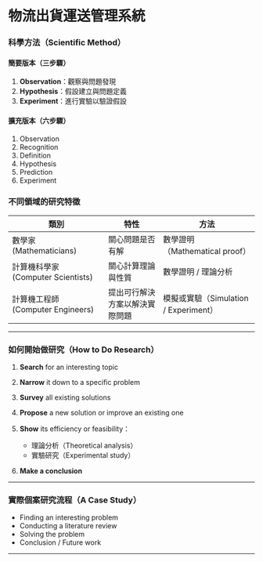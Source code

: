 # 物流出貨運送管理系統

### 科學方法（Scientific Method）

#### 簡要版本（三步驟）

1. **Observation**：觀察與問題發現
2. **Hypothesis**：假設建立與問題定義
3. **Experiment**：進行實驗以驗證假設

#### 擴充版本（六步驟）

1. Observation
2. Recognition
3. Definition
4. Hypothesis
5. Prediction
6. Experiment

### 不同領域的研究特徵

| 類別                           | 特性              | 方法                             |
| ---------------------------- | --------------- | ------------------------------ |
| 數學家 (Mathematicians)         | 關心問題是否有解        | 數學證明（Mathematical proof）       |
| 計算機科學家 (Computer Scientists) | 關心計算理論與性質       | 數學證明 / 理論分析                    |
| 計算機工程師 (Computer Engineers)  | 提出可行解決方案以解決實際問題 | 模擬或實驗（Simulation / Experiment） |

---

### 如何開始做研究（How to Do Research）

1. **Search** for an interesting topic
2. **Narrow** it down to a specific problem
3. **Survey** all existing solutions
4. **Propose** a new solution or improve an existing one
5. **Show** its efficiency or feasibility：

   * 理論分析（Theoretical analysis）
   * 實驗研究（Experimental study）
6. **Make a conclusion**

---

### 實際個案研究流程（A Case Study）

* Finding an interesting problem
* Conducting a literature review
* Solving the problem
* Conclusion / Future work

---
